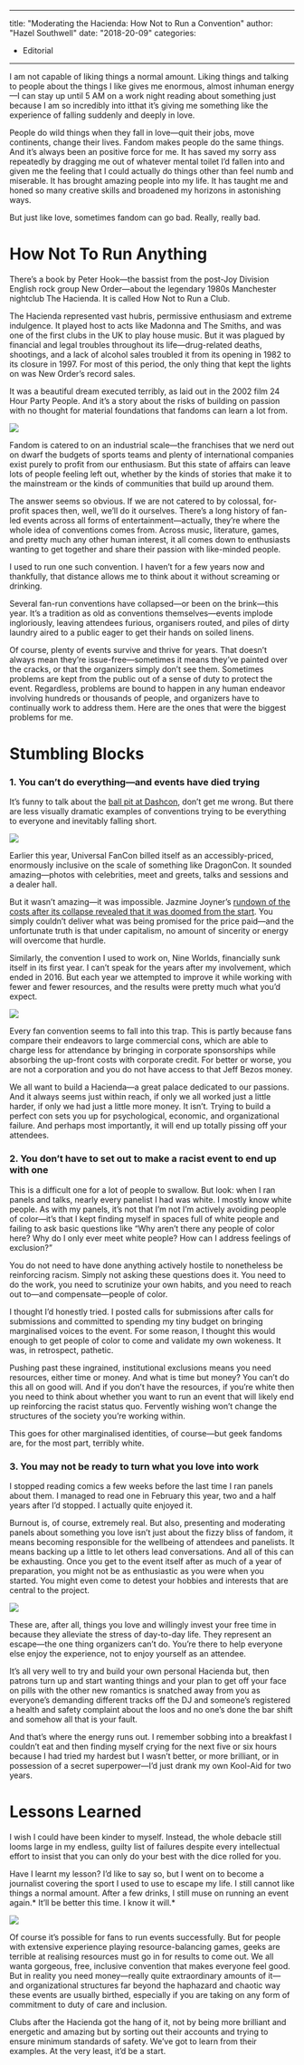 
---
title: "Moderating the Hacienda: How Not to Run a Convention"
author: "Hazel Southwell"
date: "2018-20-09"
categories:
- Editorial
---

I am not capable of liking things a normal amount. Liking things and talking to people about the things I like gives me enormous, almost inhuman energy—I can stay up until 5 AM on a work night reading about something just because I am so incredibly into itthat it’s giving me something like the experience of falling suddenly and deeply in love.

People do wild things when they fall in love—quit their jobs, move continents, change their lives. Fandom makes people do the same things. And it&#8217;s always been an positive force for me. It has saved my sorry ass repeatedly by dragging me out of whatever mental toilet I’d fallen into and given me the feeling that I could actually do things other than feel numb and miserable. It has brought amazing people into my life. It has taught me and honed so many creative skills and broadened my horizons in astonishing ways.

But just like love, sometimes fandom can go bad. Really, really bad.

# How Not To Run Anything

There’s a book by Peter Hook—the bassist from the post-Joy Division English rock group New Order—about the legendary 1980s Manchester nightclub The Hacienda. It is called How Not to Run a Club.

The Hacienda represented vast hubris, permissive enthusiasm and extreme indulgence. It played host to acts like Madonna and The Smiths, and was one of the first clubs in the UK to play house music. But it was plagued by financial and legal troubles throughout its life—drug-related deaths, shootings, and a lack of alcohol sales troubled it from its opening in 1982 to its closure in 1997. For most of this period, the only thing that kept the lights on was New Order’s record sales.

It was a beautiful dream executed terribly, as laid out in the 2002 film 24 Hour Party People. And it’s a story about the risks of building on passion with no thought for material foundations that fandoms can learn a lot from.

![](https://i0.wp.com/vrvblog.co/wp-content/uploads/2018/09/Screen-Shot-2018-09-19-at-8.30.28-PM.png?resize=1170%2C600&#038;ssl=1)

Fandom is catered to on an industrial scale—the franchises that we nerd out on dwarf the budgets of sports teams and plenty of international companies exist purely to profit from our enthusiasm. But this state of affairs can leave lots of people feeling left out, whether by the kinds of stories that make it to the mainstream or the kinds of communities that build up around them.

The answer seems so obvious. If we are not catered to by colossal, for-profit spaces then, well, we’ll do it ourselves. There’s a long history of fan-led events across all forms of entertainment—actually, they’re where the whole idea of conventions comes from. Across music, literature, games, and pretty much any other human interest, it all comes down to enthusiasts wanting to get together and share their passion with like-minded people.

I used to run one such convention. I haven’t for a few years now and thankfully, that distance allows me to think about it without screaming or drinking. 

Several fan-run conventions have collapsed—or been on the brink—this year. It’s a tradition as old as conventions themselves—events implode ingloriously, leaving attendees furious, organisers routed, and piles of dirty laundry aired to a public eager to get their hands on soiled linens.

Of course, plenty of events survive and thrive for years. That doesn’t always mean they’re issue-free—sometimes it means they’ve painted over the cracks, or that the organizers simply don’t see them. Sometimes problems are kept from the public out of a sense of duty to protect the event. Regardless, problems are bound to happen in any human endeavor involving hundreds or thousands of people, and organizers have to continually work to address them. Here are the ones that were the biggest problems for me.

# Stumbling Blocks

### 1. You can’t do everything—and events have died trying

It’s funny to talk about the [ball pit at Dashcon](https://en.wikipedia.org/wiki/DashCon), don’t get me wrong. But there are less visually dramatic examples of conventions trying to be everything to everyone and inevitably falling short.

![](https://i0.wp.com/vrvblog.co/wp-content/uploads/2018/09/Screen-Shot-2018-09-19-at-8.35.20-PM.png?resize=1068%2C653&#038;ssl=1)

Earlier this year, Universal FanCon billed itself as an accessibly-priced, enormously inclusive on the scale of something like DragonCon. It sounded amazing—photos with celebrities, meet and greets, talks and sessions and a dealer hall. 

But it wasn’t amazing—it was impossible. Jazmine Joyner’s [rundown of the costs after its collapse revealed that it was doomed from the start](https://womenwriteaboutcomics.com/2018/04/universal-fan-con-peeling-back-the-layers/). You simply couldn’t deliver what was being promised for the price paid—and the unfortunate truth is that under capitalism, no amount of sincerity or energy will overcome that hurdle.

Similarly, the convention I used to work on, Nine Worlds, financially sunk itself in its first year. I can’t speak for the years after my involvement, which ended in 2016. But each year we attempted to improve it while working with fewer and fewer resources, and the results were pretty much what you’d expect.

![](https://i0.wp.com/vrvblog.co/wp-content/uploads/2018/09/tumblr_n8i6spBcAq1qzgyxdo1_640.jpg?resize=599%2C337&#038;ssl=1)

Every fan convention seems to fall into this trap. This is partly because fans compare their endeavors to large commercial cons, which are able to charge less for attendance by bringing in corporate sponsorships while absorbing the up-front costs with corporate credit. For better or worse, you are not a corporation and you do not have access to that Jeff Bezos money.

We all want to build a Hacienda—a great palace dedicated to our passions. And it always seems just within reach, if only we all worked just a little harder, if only we had just a little more money. It isn’t. Trying to build a perfect con sets you up for psychological, economic, and organizational failure. And perhaps most importantly, it will end up totally pissing off your attendees.

### 2. You don’t have to set out to make a racist event to end up with one

This is a difficult one for a lot of people to swallow. But look: when I ran panels and talks, nearly every panelist I had was white. I mostly know white people. As with my panels, it’s not that I’m not I’m actively avoiding people of color—it’s that I kept finding myself in spaces full of white people and failing to ask basic questions like “Why aren’t there any people of color here? Why do I only ever meet white people? How can I address feelings of exclusion?”

You do not need to have done anything actively hostile to nonetheless be reinforcing racism. Simply not asking these questions does it. You need to do the work, you need to scrutinize your own habits, and you need to reach out to—and compensate—people of color.

I thought I&#8217;d honestly tried. I posted calls for submissions after calls for submissions and committed to spending my tiny budget on bringing marginalised voices to the event. For some reason, I thought this would enough to get people of color to come and validate my own wokeness. It was, in retrospect, pathetic.

Pushing past these ingrained, institutional exclusions means you need resources, either time or money. And what is time but money? You can’t do this all on good will. And if you don’t have the resources, if you&#8217;re white then you need to think about whether you want to run an event that will likely end up reinforcing the racist status quo. Fervently wishing won’t change the structures of the society you’re working within.

This goes for other marginalised identities, of course—but geek fandoms are, for the most part, terribly white.

### 3. You may not be ready to turn what you love into work

I stopped reading comics a few weeks before the last time I ran panels about them. I managed to read one in February this year, two and a half years after I’d stopped. I actually quite enjoyed it.

Burnout is, of course, extremely real. But also, presenting and moderating panels about something you love isn’t just about the fizzy bliss of fandom, it means becoming responsible for the wellbeing of attendees and panelists. It means backing up a little to let others lead conversations. And all of this can be exhausting. Once you get to the event itself after as much of a year of preparation, you might not be as enthusiastic as you were when you started. You might even come to detest your hobbies and interests that are central to the project.

![](https://i2.wp.com/vrvblog.co/wp-content/uploads/2018/09/Screen-Shot-2018-09-19-at-8.32.32-PM.png?resize=1170%2C597&#038;ssl=1)

These are, after all, things you love and willingly invest your free time in because they alleviate the stress of day-to-day life. They represent an escape—the one thing organizers can’t do. You’re there to help everyone else enjoy the experience, not to enjoy yourself as an attendee.

It’s all very well to try and build your own personal Hacienda but, then patrons turn up and start wanting things and your plan to get off your face on pills with the other new romantics is snatched away from you as everyone’s demanding different tracks off the DJ and someone’s registered a health and safety complaint about the loos and no one’s done the bar shift and somehow all that is your fault. 

And that’s where the energy runs out. I remember sobbing into a breakfast I couldn’t eat and then finding myself crying for the next five or six hours because I had tried my hardest but I wasn’t better, or more brilliant, or in possession of a secret superpower—I’d just drank my own Kool-Aid for two years. 

# Lessons Learned

I wish I could have been kinder to myself. Instead, the whole debacle still looms large in my endless, guilty list of failures despite every intellectual effort to insist that you can only do your best with the dice rolled for you.

Have I learnt my lesson? I’d like to say so, but I went on to become a journalist covering the sport I used to use to escape my life. I still cannot like things a normal amount. After a few drinks, I still muse on running an event again.* It’ll be better this time. I know it will.*

![](https://i2.wp.com/vrvblog.co/wp-content/uploads/2018/09/Screen-Shot-2018-09-19-at-8.30.43-PM.png?resize=1170%2C592&#038;ssl=1)

Of course it’s possible for fans to run events successfully. But for people with extensive experience playing resource-balancing games, geeks are terrible at realising resources must go in for results to come out. We all wanta gorgeous, free, inclusive convention that makes everyone feel good. But in reality you need money—really quite extraordinary amounts of it—and organizational structures far beyond the haphazard and chaotic way these events are usually birthed, especially if you are taking on any form of commitment to duty of care and inclusion.

Clubs after the Hacienda got the hang of it, not by being more brilliant and energetic and amazing but by sorting out their accounts and trying to ensure minimum standards of safety. We’ve got to learn from their examples. At the very least, it’d be a start.
